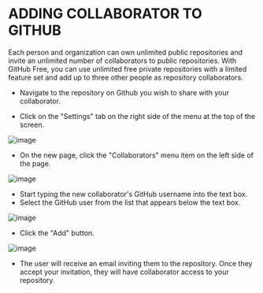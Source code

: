 # ADDING COLLABORATOR TO GITHUB

Each person and organization can own unlimited public repositories and invite an unlimited number of collaborators to public repositories. With GitHub Free, you can use unlimited free private repositories with a limited feature set and add up to three other people as repository collaborators.

- Navigate to the repository on Github you wish to share with your collaborator.

- Click on the "Settings" tab on the right side of the menu at the top of the screen.

![image](https://user-images.githubusercontent.com/54865970/66375046-67e73b80-e97a-11e9-939f-9e7918bfd56a.png)

- On the new page, click the "Collaborators" menu item on the left side of the page.


![image](https://user-images.githubusercontent.com/54865970/66375076-79304800-e97a-11e9-92f7-79c6c87841a9.png)

- Start typing the new collaborator's GitHub username into the text box.
- Select the GitHub user from the list that appears below the text box.


![image](https://user-images.githubusercontent.com/54865970/66375114-99600700-e97a-11e9-850c-c8de55abb8db.png)

- Click the "Add" button.


![image](https://user-images.githubusercontent.com/54865970/66375143-aa107d00-e97a-11e9-97ae-13996c591ffa.png)

- The user will receive an email inviting them to the repository. Once they accept your invitation, they will have collaborator access to your repository.